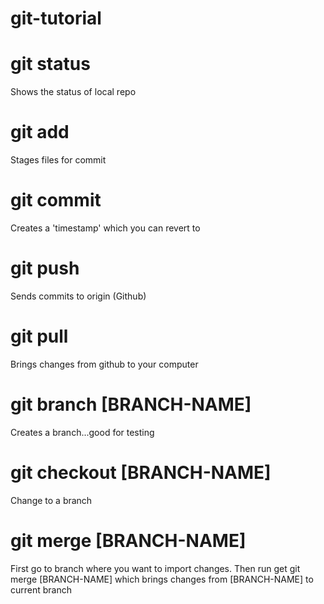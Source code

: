 # git-tutorial

# git status
Shows the status of local repo

# git add
Stages files for commit

# git commit 
Creates a 'timestamp' which you can revert to

# git push
Sends commits to origin (Github)

# git pull
Brings changes from github to your computer

# git branch [BRANCH-NAME]
Creates a branch...good for testing

# git checkout [BRANCH-NAME]
Change to a branch

# git merge [BRANCH-NAME]
First go to branch where you want to import changes. Then run get 
git merge [BRANCH-NAME] which brings changes from [BRANCH-NAME] to 
current branch